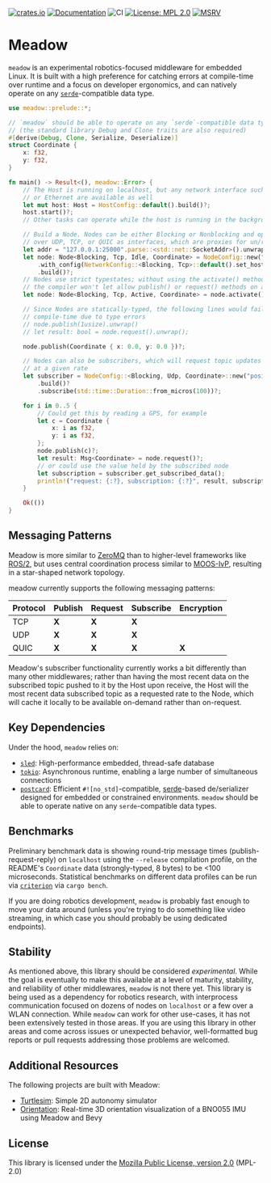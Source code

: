 [![crates.io](https://img.shields.io/crates/v/meadow.svg)](https://crates.io/crates/meadow) 
[![Documentation](https://docs.rs/meadow/badge.svg)](https://docs.rs/meadow) 
![CI](https://github.com/quietlychris/meadow/actions/workflows/rust.yml/badge.svg)
[![License: MPL 2.0](https://img.shields.io/badge/License-MPL_2.0-brightgreen.svg)](https://opensource.org/licenses/MPL-2.0)
[![MSRV](https://img.shields.io/badge/MSRV-v1.81.0-blue)](https://github.com/foresterre/cargo-msrv)

# Meadow

`meadow` is an experimental robotics-focused middleware for embedded Linux. It is built with a high preference for catching errors at compile-time over runtime and a focus on developer ergonomics, and can natively operate on any [`serde`](https://serde.rs/)-compatible data type. 

```rust
use meadow::prelude::*;

// `meadow` should be able to operate on any `serde`-compatible data types
// (the standard library Debug and Clone traits are also required)
#[derive(Debug, Clone, Serialize, Deserialize)]
struct Coordinate {
    x: f32,
    y: f32,
}

fn main() -> Result<(), meadow::Error> {
    // The Host is running on localhost, but any network interface such as WiFi
    // or Ethernet are available as well
    let mut host: Host = HostConfig::default().build()?;
    host.start()?;
    // Other tasks can operate while the host is running in the background

    // Build a Node. Nodes can be either Blocking or Nonblocking and operate
    // over UDP, TCP, or QUIC as interfaces, which are proxies for un/reliable transport
    let addr = "127.0.0.1:25000".parse::<std::net::SocketAddr>().unwrap();
    let node: Node<Blocking, Tcp, Idle, Coordinate> = NodeConfig::new("position")
        .with_config(NetworkConfig::<Blocking, Tcp>::default().set_host_addr(addr))
        .build()?;
    // Nodes use strict typestates; without using the activate() method first,
    // the compiler won't let allow publish() or request() methods on an Idle Node
    let node: Node<Blocking, Tcp, Active, Coordinate> = node.activate()?;

    // Since Nodes are statically-typed, the following lines would fail at
    // compile-time due to type errors
    // node.publish(1usize).unwrap()
    // let result: bool = node.request().unwrap();

    node.publish(Coordinate { x: 0.0, y: 0.0 })?;

    // Nodes can also be subscribers, which will request topic updates from the Host
    // at a given rate
    let subscriber = NodeConfig::<Blocking, Udp, Coordinate>::new("position")
        .build()?
        .subscribe(std::time::Duration::from_micros(100))?;

    for i in 0..5 {
        // Could get this by reading a GPS, for example
        let c = Coordinate {
            x: i as f32,
            y: i as f32,
        };
        node.publish(c)?;
        let result: Msg<Coordinate> = node.request()?;
        // or could use the value held by the subscribed node
        let subscription = subscriber.get_subscribed_data();
        println!("request: {:?}, subscription: {:?}", result, subscription);
    }

    Ok(())
}
```

## Messaging Patterns 

Meadow is more similar to [ZeroMQ](https://zguide.zeromq.org/docs/chapter1/) than to higher-level frameworks like [ROS/2](https://design.ros2.org/articles/discovery_and_negotiation.html), but uses central coordination process similar to [MOOS-IvP](https://oceanai.mit.edu/ivpman/pmwiki/pmwiki.php?n=Helm.HelmDesignIntro#section2.4), resulting in a star-shaped network topology. 

meadow currently supports the following messaging patterns:

| Protocol | Publish   | Request    | Subscribe | Encryption |
|----------|-----------|------------|-----------|------------|
| TCP      | **X**     | **X**      | **X**     |            |
| UDP      | **X**     | **X**      | **X**     |            |
| QUIC     | **X**     | **X**      | **X**     | **X**      |

Meadow's subscriber functionality currently works a bit differently than many other middlewares; rather than having the most recent data on the subscribed topic pushed to it by the Host upon receive, the Host will the most recent data subscribed topic as a requested rate to the Node, which will cache it locally to be available on-demand rather than on-request.

## Key Dependencies
Under the hood, `meadow` relies on:
* [`sled`](https://github.com/spacejam/sled): High-performance embedded, thread-safe database 
* [`tokio`](https://tokio.rs): Asynchronous runtime, enabling a large number of simultaneous connections
* [`postcard`](https://github.com/jamesmunns/postcard): Efficient `#![no_std]`-compatible, [serde](https://serde.rs/)-based de/serializer designed for embedded or constrained environments. `meadow` should be able to operate native on any `serde`-compatible data types.  

## Benchmarks
Preliminary benchmark data is showing round-trip message times (publish-request-reply) on `localhost` using the `--release` compilation profile, on the README's `Coordinate` data (strongly-typed, 8 bytes) to be <100 microseconds. Statistical benchmarks on different data profiles can be run via [`criterion`](https://github.com/bheisler/criterion.rs) via `cargo bench`.

If you are doing robotics development, `meadow` is probably fast enough to move your data around (unless you're trying to do something like video streaming, in which case you should probably be using dedicated endpoints). 

## Stability
As mentioned above, this library should be considered *experimental*. While the goal is eventually to make this available at a level of maturity, stability, and reliability of other middlewares, `meadow` is not there yet. This library is being used as a dependency for robotics research, with interprocess communication focused on dozens of nodes on `localhost` or a few over a WLAN connection. While `meadow` can work for other use-cases, it has not been extensively tested in those areas. If you are using this library in other areas and come across issues or unexpected behavior, well-formatted bug reports or pull requests addressing those problems are welcomed. 

## Additional Resources
The following projects are built with Meadow:
- [Turtlesim](https://github.com/quietlychris/turtlesim): Simple 2D autonomy simulator
- [Orientation](https://github.com/quietlychris/orientation): Real-time 3D orientation visualization of a BNO055 IMU using Meadow and Bevy

## License

This library is licensed under the [Mozilla Public License, version 2.0](https://www.mozilla.org/en-US/MPL/2.0/FAQ/) (MPL-2.0)

